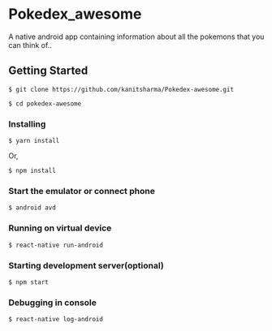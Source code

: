 # Pokedex_awesome

A native android app containing information about all the pokemons that you can think of..

## Getting Started


```
$ git clone https://github.com/kanitsharma/Pokedex-awesome.git
```

```
$ cd pokedex-awesome
```

### Installing

```
$ yarn install
```
Or,

```
$ npm install
```


### Start the emulator or connect phone

```
$ android avd
```

### Running on virtual device

```
$ react-native run-android
```

### Starting development server(optional)

```
$ npm start
```

### Debugging in console

```
$ react-native log-android
```

